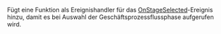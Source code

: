 Fügt eine Funktion als Ereignishandler für das [OnStageSelected](../../../events/onstageselected.md)-Ereignis hinzu, damit es bei Auswahl der Geschäftsprozessflussphase aufgerufen wird.